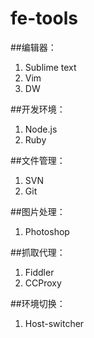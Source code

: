 # fe-tools

##编辑器：
1. Sublime text
2. Vim
3. DW

##开发环境：
1. Node.js
2. Ruby

##文件管理：
1. SVN
2. Git

##图片处理：
1. Photoshop

##抓取代理：
1. Fiddler
2. CCProxy

##环境切换：
1. Host-switcher
